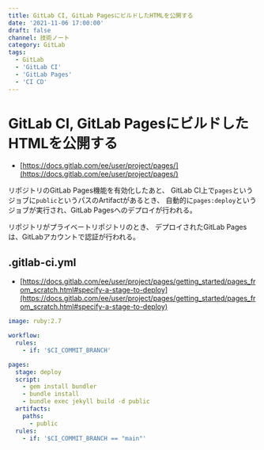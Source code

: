 ```yaml
---
title: GitLab CI, GitLab PagesにビルドしたHTMLを公開する
date: '2021-11-06 17:00:00'
draft: false
channel: 技術ノート
category: GitLab
tags:
  - GitLab
  - 'GitLab CI'
  - 'GitLab Pages'
  - 'CI CD'
---
```


# GitLab CI, GitLab PagesにビルドしたHTMLを公開する

- [https://docs.gitlab.com/ee/user/project/pages/](https://docs.gitlab.com/ee/user/project/pages/)

リポジトリのGitLab Pages機能を有効化したあと、
GitLab CI上で`pages`というジョブに`public`というパスのArtifactがあるとき、
自動的に`pages:deploy`というジョブが実行され、GitLab Pagesへのデプロイが行われる。

リポジトリがプライベートリポジトリのとき、
デプロイされたGitLab Pagesは、GitLabアカウントで認証が行われる。

## .gitlab-ci.yml

- [https://docs.gitlab.com/ee/user/project/pages/getting_started/pages_from_scratch.html#specify-a-stage-to-deploy](https://docs.gitlab.com/ee/user/project/pages/getting_started/pages_from_scratch.html#specify-a-stage-to-deploy)

```yaml
image: ruby:2.7

workflow:
  rules:
    - if: '$CI_COMMIT_BRANCH'

pages:
  stage: deploy
  script:
    - gem install bundler
    - bundle install
    - bundle exec jekyll build -d public
  artifacts:
    paths:
      - public
  rules:
    - if: '$CI_COMMIT_BRANCH == "main"'
```
